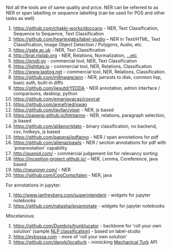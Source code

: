 Not all the tools are of same quality and price.
NER can be referred to as NER or span labelling or sequence labelling (can be used for POS and other tasks as well)

1. https://github.com/chakki-works/doccano - NER, Text Classification, Sequence to Sequence, Text Classification
1. https://github.com/heartexlabs/label-studio – NER in Text/HTML, Text Classification, Image Object Detection / Polygons, Audio, etc.
1. https://gate.ac.uk - NER, Text Classification
1. http://brat.nlplab.org - NER, Relations, Normalization, […etc](http://brat.nlplab.org/examples.html#annotation-examples)
1. https://prodi.gy - commercial tool, NER, Text Classification
1. https://lighttag.io - commercial tool, NER, Relations, Classification
1. https://www.tagtog.net – commercial tool, NER, Relations, Classification. 
1. https://github.com/m8nware/ann - NER, persists to disk, common lisp, basic auth, built-in diffs
1. https://github.com/jiesutd/YEDDA - NER annotation, admin interface / comparisons, desktop, python
1. https://github.com/emanjavacas/cosycat
1. https://github.com/annefried/swan
1. https://github.com/tayllan/viper - NER, js based
1. https://paperai.github.io/htmlanno - NER, relations, paragraph selection, js based
1. https://github.com/aldanor/plato - binary classification, no backend, csv, hotkeys, js based
1. https://github.com/paperai/pdfanno - NER / span annotations for pdf 
1. https://github.com/allenai/pawls - NER / section annotations for pdf with 'preannotation' capability
3. http://quepid.com/ - commercial judgement list for relevancy sorting
4. https://inception-project.github.io/ – NER, Lemma, Coreference, java based
5. http://neuroner.com/ - NER
6. https://github.com/CogComp/talen - NER, java

For annotations in jupyter:
1. http://www.janfreyberg.com/superintendent - widgets for jupyter notebooks
1. https://github.com/natasha/ipyannotate - widgets for jupyter notebooks

Miscelanious:
1. https://github.com/Dumbris/trunklucator - backbone for 'roll your own solution' (sample [NLP classification](https://github.com/Dumbris/trunklucator/tree/master/examples/active_learning)) - based on label-studio
1. https://pybossa.com - more of 'roll your own solution'
1. https://github.com/danvk/localturk - mimicking [Mechanical Turk](https://www.mturk.com/) API

